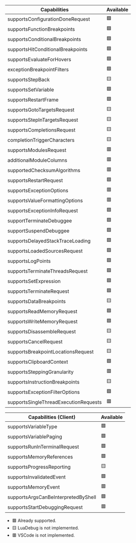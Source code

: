 | Capabilities                          | Available |
|---------------------------------------|-----------|
| supportsConfigurationDoneRequest      |    🟩    |
| supportsFunctionBreakpoints           |    🟩    |
| supportsConditionalBreakpoints        |    🟩    |
| supportsHitConditionalBreakpoints     |    🟩    |
| supportsEvaluateForHovers             |    🟩    |
| exceptionBreakpointFilters            |    🟩    |
| supportsStepBack                      |    🟨    |
| supportsSetVariable                   |    🟩    |
| supportsRestartFrame                  |    🟩    |
| supportsGotoTargetsRequest            |    🟨    |
| supportsStepInTargetsRequest          |    🟨    |
| supportsCompletionsRequest            |    🟨    |
| completionTriggerCharacters           |    🟨    |
| supportsModulesRequest                |    🟥    |
| additionalModuleColumns               |    🟥    |
| supportedChecksumAlgorithms           |    🟥    |
| supportsRestartRequest                |    🟩    |
| supportsExceptionOptions              |    🟥    |
| supportsValueFormattingOptions        |    🟥    |
| supportsExceptionInfoRequest          |    🟩    |
| supportTerminateDebuggee              |    🟩    |
| supportSuspendDebuggee                |    🟩    |
| supportsDelayedStackTraceLoading      |    🟩    |
| supportsLoadedSourcesRequest          |    🟩    |
| supportsLogPoints                     |    🟩    |
| supportsTerminateThreadsRequest       |    🟩    |
| supportsSetExpression                 |    🟩    |
| supportsTerminateRequest              |    🟩    |
| supportsDataBreakpoints               |    🟨    |
| supportsReadMemoryRequest             |    🟩    |
| supportsWriteMemoryRequest            |    🟩    |
| supportsDisassembleRequest            |    🟨    |
| supportsCancelRequest                 |    🟨    |
| supportsBreakpointLocationsRequest    |    🟨    |
| supportsClipboardContext              |    🟩    |
| supportsSteppingGranularity           |    🟥    |
| supportsInstructionBreakpoints        |    🟨    |
| supportsExceptionFilterOptions        |    🟩    |
| supportsSingleThreadExecutionRequests |    🟥    |

| Capabilities (Client)               | Available |
|-------------------------------------|-----------|
| supportsVariableType                |    🟩    |
| supportsVariablePaging              |    🟩    |
| supportsRunInTerminalRequest        |    🟩    |
| supportsMemoryReferences            |    🟩    |
| supportsProgressReporting           |    🟨    |
| supportsInvalidatedEvent            |    🟩    |
| supportsMemoryEvent                 |    🟥    |
| supportsArgsCanBeInterpretedByShell |    🟩    |
| supportsStartDebuggingRequest       |    🟥    |

* 🟩 Already supported.
* 🟨 LuaDebug is not implemented.
* 🟥 VSCode is not implemented.

